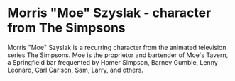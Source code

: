 # Morris "Moe" Szyslak - character from The Simpsons
Morris "Moe" Szyslak is a recurring character from the animated television series The Simpsons. 
Moe is the proprietor and bartender of Moe's Tavern, a Springfield bar frequented by Homer Simpson, Barney Gumble, Lenny Leonard, Carl Carlson, Sam, Larry, and others.